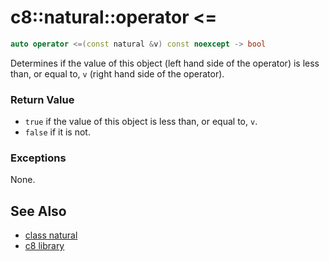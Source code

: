 # c8::natural::operator &lt;= #

```cpp
auto operator <=(const natural &v) const noexcept -> bool
```

Determines if the value of this object (left hand side of the operator) is less than, or equal to, `v` (right hand side of the operator).

### Return Value ###

* `true` if the value of this object is less than, or equal to, `v`.
* `false` if it is not.

### Exceptions ###

None.

## See Also ##

* [class natural](c8_natural)
* [c8 library](c8)

